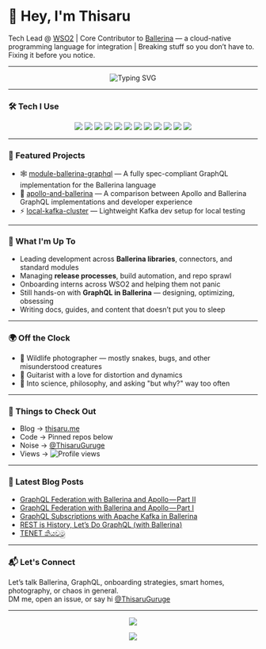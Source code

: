 # 👋 Hey, I'm Thisaru

Tech Lead @ [WSO2](https://wso2.com) | Core Contributor to [Ballerina](https://ballerina.io) — a cloud-native programming language for integration |
Breaking stuff so you don’t have to. Fixing it before you notice.

---

<p align="center">
  <img src="https://readme-typing-svg.herokuapp.com?font=Fira+Code&size=24&duration=3000&pause=2000&color=F76C6C&center=true&vCenter=true&width=500&lines=Hi+I'm+Thisaru;Tech+Lead+%40+WSO2;Ballerina+Language+Contributor" alt="Typing SVG" />
</p>

---

### 🛠️ Tech I Use

<p align="center"> <img src="https://img.shields.io/badge/Ballerina-52C3C2?style=for-the-badge&logo=ballerina" /> <img src="https://img.shields.io/badge/Java-ED8B00?style=for-the-badge&logo=openjdk&logoColor=white" /> <img src="https://img.shields.io/badge/Python-3776AB?style=for-the-badge&logo=python&logoColor=white" /> <img src="https://img.shields.io/badge/GraphQL-E10098?style=for-the-badge&logo=graphql&logoColor=white" /> <img src="https://img.shields.io/badge/Gradle-02303A?style=for-the-badge&logo=gradle&logoColor=white" /> <img src="https://img.shields.io/badge/Kafka-231F20?style=for-the-badge&logo=apachekafka&logoColor=white" /> <img src="https://img.shields.io/badge/MongoDB-47A248?style=for-the-badge&logo=mongodb&logoColor=white" /> <img src="https://img.shields.io/badge/Docker-2496ED?style=for-the-badge&logo=docker&logoColor=white" /> <img src="https://img.shields.io/badge/Git-F05032?style=for-the-badge&logo=git&logoColor=white" /> <img src="https://img.shields.io/badge/Astro-000000?style=for-the-badge&logo=astro&logoColor=white" /> <img src="https://img.shields.io/badge/GitOps-1F425F?style=for-the-badge" /> <img src="https://img.shields.io/badge/CI%2FCD-blue?style=for-the-badge" /> </p>

---

### 🔧 Featured Projects

- 🕸️ [module-ballerina-graphql](https://github.com/ballerina-platform/module-ballerina-graphql) — A fully spec-compliant GraphQL implementation for the Ballerina language  
- 🔗 [apollo-and-ballerina](https://github.com/ThisaruGuruge/apollo-and-ballerina) — A comparison between Apollo and Ballerina GraphQL implementations and developer experience
- ⚡️ [local-kafka-cluster](https://github.com/ThisaruGuruge/local-kafka-cluster) — Lightweight Kafka dev setup for local testing

---

### 🚀 What I'm Up To

- Leading development across **Ballerina libraries**, connectors, and standard modules  
- Managing **release processes**, build automation, and repo sprawl  
- Onboarding interns across WSO2 and helping them not panic  
- Still hands-on with **GraphQL in Ballerina** — designing, optimizing, obsessing  
- Writing docs, guides, and content that doesn’t put you to sleep

---

### 🌍 Off the Clock

- 🦎 Wildlife photographer — mostly snakes, bugs, and other misunderstood creatures  
- 🎸 Guitarist with a love for distortion and dynamics  
- 🧠 Into science, philosophy, and asking "but why?" way too often

---

### 📌 Things to Check Out

- Blog → [thisaru.me](https://thisaru.me)  
- Code → Pinned repos below  
- Noise → [@ThisaruGuruge](https://twitter.com/ThisaruGuruge)  
- Views → <img src="https://komarev.com/ghpvc/?username=ThisaruGuruge&label=Profile%20views&color=0e75b6&style=flat" alt="Profile views" />

---

### 📝 Latest Blog Posts

<!-- BLOG-POST-LIST:START -->
- [GraphQL Federation with Ballerina and Apollo — Part II](https://medium.com/ballerina-techblog/graphql-federation-with-ballerina-and-apollo-part-ii-d05ee4fcd796?source=rss-ce30d56b8733------2)
- [GraphQL Federation with Ballerina and Apollo — Part I](https://medium.com/ballerina-techblog/graphql-federation-with-ballerina-and-apollo-part-i-680f5aeae131?source=rss-ce30d56b8733------2)
- [GraphQL Subscriptions with Apache Kafka in Ballerina](https://medium.com/ballerina-techblog/graphql-subscriptions-with-apache-kafka-in-ballerina-b3c296d333cd?source=rss-ce30d56b8733------2)
- [REST is History, Let’s Do GraphQL &lpar;with Ballerina&rpar;](https://medium.com/ballerina-techblog/rest-is-history-lets-do-graphql-with-ballerina-dce7510b61e8?source=rss-ce30d56b8733------2)
- [TENET කියවමු](https://thisaru.medium.com/tenet-%E0%B6%9A%E0%B7%92%E0%B6%BA%E0%B7%80%E0%B6%B8%E0%B7%94-3c1d543d8125?source=rss-ce30d56b8733------2)
<!-- BLOG-POST-LIST:END -->

---

### 📬 Let's Connect

Let’s talk Ballerina, GraphQL, onboarding strategies, smart homes, photography, or chaos in general.  
DM me, open an issue, or say hi [@ThisaruGuruge](https://twitter.com/ThisaruGuruge)

---

<p align="center">
  <img src="https://github-readme-stats.vercel.app/api?username=ThisaruGuruge&show_icons=true&theme=dracula" />
</p>

<p align="center">
  <img src="https://github-profile-trophy.vercel.app/?username=ThisaruGuruge&theme=dracula&column=3&margin-w=15&margin-h=15" />
</p>
